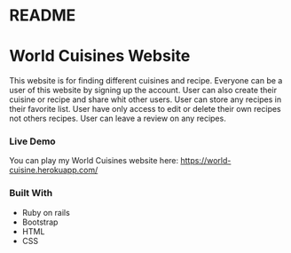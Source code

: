 # README

# World Cuisines Website
This website is for finding different cuisines and recipe.
Everyone can be a user of this website by signing up the account.
User can also create their cuisine or recipe  and share whit other users.
User can store any recipes in their favorite list.
User have only access to edit or delete their own recipes not others recipes.
User can leave a review on any recipes.

### Live Demo
You can play my World Cuisines website here:
https://world-cuisine.herokuapp.com/


### Built With
* Ruby on rails
* Bootstrap
* HTML
* CSS
